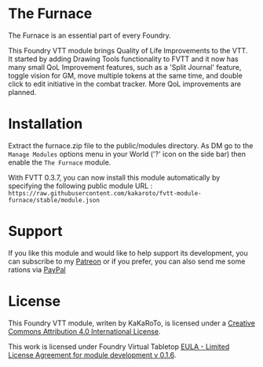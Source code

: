# The Furnace

The Furnace is an essential part of every Foundry.

This Foundry VTT module brings Quality of Life Improvements to the VTT.  
It started by adding Drawing Tools functionality to FVTT and it now has many small QoL Improvement features, such as a 'Split Journal' feature, toggle vision for GM, move multiple tokens at the same time, and double click to edit initiative in the combat tracker. More QoL improvements are planned.

# Installation

Extract the furnace.zip file to the public/modules directory. As DM go to the `Manage Modules` options menu in your World ('?' icon on the side bar) then enable the `The Furnace` module.

With FVTT 0.3.7, you can now install this module automatically by specifying the following public module URL : `https://raw.githubusercontent.com/kakaroto/fvtt-module-furnace/stable/module.json`


# Support

If you like this module and would like to help support its development, you can subscribe to my [Patreon](https://www.patreon.com/kakaroto) or if you prefer, you can also send me some rations via [PayPal](https://paypal.me/KaKaRoTo)

# License
This Foundry VTT module, writen by KaKaRoTo, is licensed under a [Creative Commons Attribution 4.0 International License](http://creativecommons.org/licenses/by/4.0/).

This work is licensed under Foundry Virtual Tabletop [EULA - Limited License Agreement for module development v 0.1.6](http://foundryvtt.com/pages/license.html).